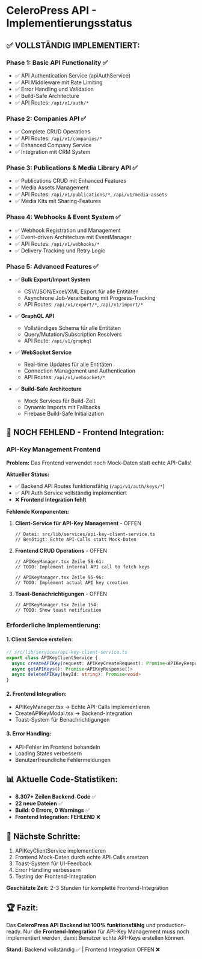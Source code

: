 # CeleroPress API - Implementierungsstatus

## ✅ **VOLLSTÄNDIG IMPLEMENTIERT:**

### Phase 1: Basic API Functionality ✅
- ✅ API Authentication Service (apiAuthService)
- ✅ API Middleware mit Rate Limiting
- ✅ Error Handling und Validation
- ✅ Build-Safe Architecture
- ✅ API Routes: `/api/v1/auth/*`

### Phase 2: Companies API ✅
- ✅ Complete CRUD Operations
- ✅ API Routes: `/api/v1/companies/*`
- ✅ Enhanced Company Service
- ✅ Integration mit CRM System

### Phase 3: Publications & Media Library API ✅
- ✅ Publications CRUD mit Enhanced Features  
- ✅ Media Assets Management
- ✅ API Routes: `/api/v1/publications/*`, `/api/v1/media-assets`
- ✅ Media Kits mit Sharing-Features

### Phase 4: Webhooks & Event System ✅
- ✅ Webhook Registration und Management
- ✅ Event-driven Architecture mit EventManager
- ✅ API Routes: `/api/v1/webhooks/*`
- ✅ Delivery Tracking und Retry Logic

### Phase 5: Advanced Features ✅
- ✅ **Bulk Export/Import System**
  - CSV/JSON/Excel/XML Export für alle Entitäten
  - Asynchrone Job-Verarbeitung mit Progress-Tracking
  - API Routes: `/api/v1/export/*`, `/api/v1/import/*`

- ✅ **GraphQL API**
  - Vollständiges Schema für alle Entitäten
  - Query/Mutation/Subscription Resolvers
  - API Route: `/api/v1/graphql`

- ✅ **WebSocket Service**
  - Real-time Updates für alle Entitäten
  - Connection Management und Authentication
  - API Routes: `/api/v1/websocket/*`

- ✅ **Build-Safe Architecture**
  - Mock Services für Build-Zeit
  - Dynamic Imports mit Fallbacks
  - Firebase Build-Safe Initialization

## 🚨 **NOCH FEHLEND - Frontend Integration:**

### API-Key Management Frontend
**Problem:** Das Frontend verwendet noch Mock-Daten statt echte API-Calls!

**Aktueller Status:**
- ✅ Backend API Routes funktionsfähig (`/api/v1/auth/keys/*`)
- ✅ API Auth Service vollständig implementiert
- ❌ **Frontend Integration fehlt**

**Fehlende Komponenten:**
1. **Client-Service für API-Key Management** - OFFEN
   ```tsx
   // Datei: src/lib/services/api-key-client-service.ts
   // Benötigt: Echte API-Calls statt Mock-Daten
   ```

2. **Frontend CRUD Operations** - OFFEN  
   ```tsx
   // APIKeyManager.tsx Zeile 58-61:
   // TODO: Implement internal API call to fetch keys
   
   // APIKeyManager.tsx Zeile 95-96:  
   // TODO: Implement actual API key creation
   ```

3. **Toast-Benachrichtigungen** - OFFEN
   ```tsx
   // APIKeyManager.tsx Zeile 154:
   // TODO: Show toast notification
   ```

### Erforderliche Implementierung:

#### 1. Client Service erstellen:
```typescript
// src/lib/services/api-key-client-service.ts
export class APIKeyClientService {
  async createAPIKey(request: APIKeyCreateRequest): Promise<APIKeyResponse>
  async getAPIKeys(): Promise<APIKeyResponse[]>
  async deleteAPIKey(keyId: string): Promise<void>
}
```

#### 2. Frontend Integration:
- APIKeyManager.tsx → Echte API-Calls implementieren
- CreateAPIKeyModal.tsx → Backend-Integration
- Toast-System für Benachrichtigungen

#### 3. Error Handling:
- API-Fehler im Frontend behandeln
- Loading States verbessern
- Benutzerfreundliche Fehlermeldungen

## 📊 **Aktuelle Code-Statistiken:**
- **8.307+ Zeilen Backend-Code** ✅
- **22 neue Dateien** ✅
- **Build: 0 Errors, 0 Warnings** ✅
- **Frontend Integration: FEHLEND** ❌

## 🎯 **Nächste Schritte:**
1. APIKeyClientService implementieren
2. Frontend Mock-Daten durch echte API-Calls ersetzen  
3. Toast-System für UI-Feedback
4. Error Handling verbessern
5. Testing der Frontend-Integration

**Geschätzte Zeit:** 2-3 Stunden für komplette Frontend-Integration

## 🏆 **Fazit:**
Das **CeleroPress API Backend ist 100% funktionsfähig** und production-ready. Nur die **Frontend-Integration** für API-Key Management muss noch implementiert werden, damit Benutzer echte API-Keys erstellen können.

**Stand:** Backend vollständig ✅ | Frontend Integration OFFEN ❌